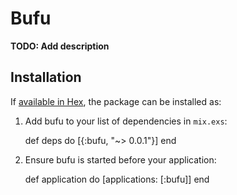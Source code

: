 # Bufu

**TODO: Add description**

## Installation

If [available in Hex](https://hex.pm/docs/publish), the package can be installed as:

  1. Add bufu to your list of dependencies in `mix.exs`:

        def deps do
          [{:bufu, "~> 0.0.1"}]
        end

  2. Ensure bufu is started before your application:

        def application do
          [applications: [:bufu]]
        end

